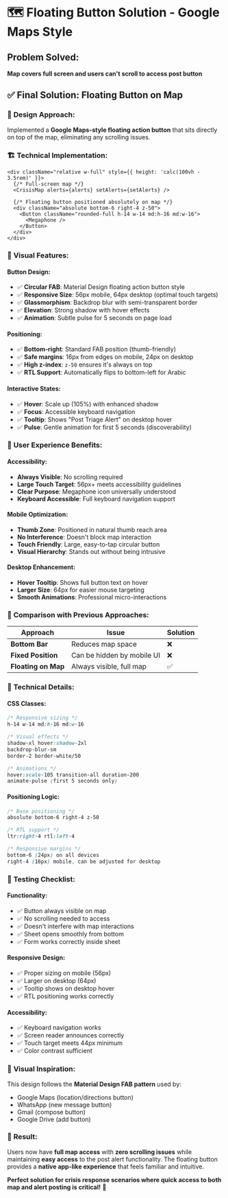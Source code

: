 # 🗺️ Floating Button Solution - Google Maps Style

## Problem Solved:
**Map covers full screen and users can't scroll to access post button**

## ✅ **Final Solution: Floating Button on Map**

### 🎯 **Design Approach:**
Implemented a **Google Maps-style floating action button** that sits directly on top of the map, eliminating any scrolling issues.

### 🏗️ **Technical Implementation:**

```tsx
<div className="relative w-full" style={{ height: 'calc(100vh - 3.5rem)' }}>
  {/* Full-screen map */}
  <CrisisMap alerts={alerts} setAlerts={setAlerts} />

  {/* Floating button positioned absolutely on map */}
  <div className="absolute bottom-6 right-4 z-50">
    <Button className="rounded-full h-14 w-14 md:h-16 md:w-16">
      <Megaphone />
    </Button>
  </div>
</div>
```

### 🎨 **Visual Features:**

#### **Button Design:**
- ✅ **Circular FAB**: Material Design floating action button style
- ✅ **Responsive Size**: 56px mobile, 64px desktop (optimal touch targets)
- ✅ **Glassmorphism**: Backdrop blur with semi-transparent border
- ✅ **Elevation**: Strong shadow with hover effects
- ✅ **Animation**: Subtle pulse for 5 seconds on page load

#### **Positioning:**
- ✅ **Bottom-right**: Standard FAB position (thumb-friendly)
- ✅ **Safe margins**: 16px from edges on mobile, 24px on desktop
- ✅ **High z-index**: `z-50` ensures it's always on top
- ✅ **RTL Support**: Automatically flips to bottom-left for Arabic

#### **Interactive States:**
- ✅ **Hover**: Scale up (105%) with enhanced shadow
- ✅ **Focus**: Accessible keyboard navigation
- ✅ **Tooltip**: Shows "Post Triage Alert" on desktop hover
- ✅ **Pulse**: Gentle animation for first 5 seconds (discoverability)

### 🚀 **User Experience Benefits:**

#### **Accessibility:**
- **Always Visible**: No scrolling required
- **Large Touch Target**: 56px+ meets accessibility guidelines
- **Clear Purpose**: Megaphone icon universally understood
- **Keyboard Accessible**: Full keyboard navigation support

#### **Mobile Optimization:**
- **Thumb Zone**: Positioned in natural thumb reach area
- **No Interference**: Doesn't block map interaction
- **Touch Friendly**: Large, easy-to-tap circular button
- **Visual Hierarchy**: Stands out without being intrusive

#### **Desktop Enhancement:**
- **Hover Tooltip**: Shows full button text on hover
- **Larger Size**: 64px for easier mouse targeting
- **Smooth Animations**: Professional micro-interactions

### 🎯 **Comparison with Previous Approaches:**

| Approach | Issue | Solution |
|----------|-------|----------|
| **Bottom Bar** | Reduces map space | ❌ |
| **Fixed Position** | Can be hidden by mobile UI | ❌ |
| **Floating on Map** | Always visible, full map | ✅ |

### 🔧 **Technical Details:**

#### **CSS Classes:**
```css
/* Responsive sizing */
h-14 w-14 md:h-16 md:w-16

/* Visual effects */
shadow-xl hover:shadow-2xl
backdrop-blur-sm
border-2 border-white/50

/* Animations */
hover:scale-105 transition-all duration-200
animate-pulse (first 5 seconds only)
```

#### **Positioning Logic:**
```css
/* Base positioning */
absolute bottom-6 right-4 z-50

/* RTL support */
ltr:right-4 rtl:left-4

/* Responsive margins */
bottom-6 (24px) on all devices
right-4 (16px) mobile, can be adjusted for desktop
```

### 🧪 **Testing Checklist:**

#### **Functionality:**
- ✅ Button always visible on map
- ✅ No scrolling needed to access
- ✅ Doesn't interfere with map interactions
- ✅ Sheet opens smoothly from bottom
- ✅ Form works correctly inside sheet

#### **Responsive Design:**
- ✅ Proper sizing on mobile (56px)
- ✅ Larger on desktop (64px)
- ✅ Tooltip shows on desktop hover
- ✅ RTL positioning works correctly

#### **Accessibility:**
- ✅ Keyboard navigation works
- ✅ Screen reader announces correctly
- ✅ Touch target meets 44px minimum
- ✅ Color contrast sufficient

### 🎨 **Visual Inspiration:**
This design follows the **Material Design FAB pattern** used by:
- Google Maps (location/directions button)
- WhatsApp (new message button)
- Gmail (compose button)
- Google Drive (add button)

### 🚀 **Result:**
Users now have **full map access** with **zero scrolling issues** while maintaining **easy access** to the post alert functionality. The floating button provides a **native app-like experience** that feels familiar and intuitive.

**Perfect solution for crisis response scenarios where quick access to both map and alert posting is critical!** 🎯